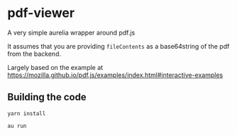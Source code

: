 # pdf-viewer





A very simple aurelia wrapper around pdf.js

It assumes that you are providing `fileContents` as a base64string of the pdf from the backend.

Largely based on the example at https://mozilla.github.io/pdf.js/examples/index.html#interactive-examples

## Building the code

```
yarn install

au run
```

